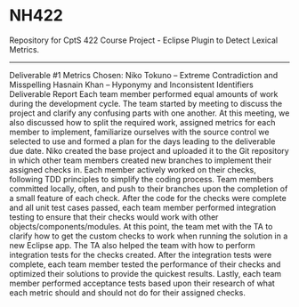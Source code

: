 # NH422
Repository for CptS 422 Course Project - Eclipse Plugin to Detect Lexical Metrics.


_________


Deliverable #1 Metrics Chosen:  Niko Tokuno 	– Extreme Contradiction and Misspelling Hasnain Khan 	– Hyponymy and Inconsistent Identifiers  Deliverable Report  Each team member performed equal amounts of work during the development cycle. The team started by meeting to discuss the project and clarify any confusing parts with one another. At this meeting, we also discussed how to split the required work, assigned metrics for each member to implement, familiarize ourselves with the source control we selected to use and formed a plan for the days leading to the deliverable due date. Niko created the base project and uploaded it to the Git repository in which other team members created new branches to implement their assigned checks in. Each member actively worked on their checks, following TDD principles to simplify the coding process. Team members committed locally, often, and push to their branches upon the completion of a small feature of each check. After the code for the checks were complete and all unit test cases passed, each team member performed integration testing to ensure that their checks would work with other objects/components/modules. At this point, the team met with the TA to clarify how to get the custom checks to work when running the solution in a new Eclipse app. The TA also helped the team with how to perform integration tests for the checks created. After the integration tests were complete, each team member tested the performance of their checks and optimized their solutions to provide the quickest results. Lastly, each team member performed acceptance tests based upon their research of what each metric should and should not do for their assigned checks.

